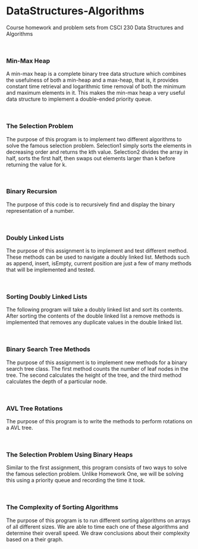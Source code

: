 # DataStructures-Algorithms
Course homework and problem sets from CSCI 230 Data Structures and Algorithms

</br>

### Min-Max Heap

A min-max heap is a complete binary tree data structure which combines the usefulness of both a min-heap and a max-heap, that is, it provides constant time retrieval and logarithmic time removal of both the minimum and maximum elements in it. This makes the min-max heap a very useful data structure to implement a double-ended priority queue.

</br>

### The Selection Problem

The purpose of this program is to implement two different algorithms to solve the famous selection problem. Selection1 simply sorts the elements in decreasing order and returns the kth value. Selection2 divides the array in half, sorts the first half, then swaps out elements larger than k before returning the value for k.

</br>

### Binary Recursion

The purpose of this code is to recursively find and display the binary representation of a number.

</br>

### Doubly Linked Lists

 The purpose of this assignment is to implement and test different method. These methods
 can be used to navigate a doubly linked list. Methods such as append, insert, isEmpty,
 current position are just a few of many methods that will be implemented and tested.

</br>

### Sorting Doubly Linked Lists

The following program will take a doubly linked list and sort its contents. After sorting the contents of the double linked list a remove methods is implemented that removes any duplicate values in the double linked list.


</br>

### Binary Search Tree Methods

The purpose of this assignment is to implement new methods for a binary search tree class. The first method counts the number of leaf nodes in the tree. The second calculates the height of the tree, and the third method calculates the depth of a particular node.

</br>

### AVL Tree Rotations

The purpose of this program is to write the methods to perform rotations on a AVL tree.

</br>

### The Selection Problem Using Binary Heaps

Similar to the first assignment, this program consists of two ways to solve the famous selection problem. Unlike Homework One, we will be solving this using a priority queue and recording the time it took.

</br>

### The Complexity of Sorting Algorithms

The purpose of this program is to run different sorting algorithms on arrays of all different sizes. We are able to time each one of these algorithms and determine their overall speed. We draw conclusions about their complexity based on a their graph.
